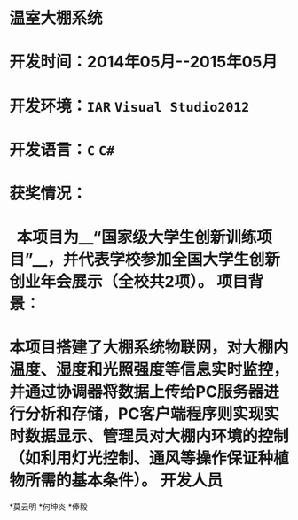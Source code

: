 温室大棚系统
========================
开发时间：2014年05月--2015年05月
==================================
开发环境：`IAR` `Visual Studio2012`
==================================
开发语言：`C` `C#`
==================================
获奖情况：
==================================
   本项目为__“国家级大学生创新训练项目”__，并代表学校参加全国大学生创新创业**年会**展示（**全校共2项**）。
项目背景：
==================================
  本项目搭建了大棚系统物联网，对大棚内温度、湿度和光照强度等信息实时监控，并通过协调器将数据上传给PC服务器进行分析和存储，PC客户端程序则实现实时数据显示、管理员对大棚内环境的控制（如利用灯光控制、通风等操作保证种植物所需的基本条件）。
开发人员
==================================
*莫云明
*何坤炎
*俸毅
